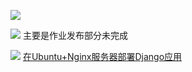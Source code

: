 ![](https://img.shields.io/dub/l/vibe-d.svg)

![](https://img.shields.io/badge/coverage-80%25-green.svg)
主要是作业发布部分未完成

![](https://img.shields.io/badge/deploy-linux-orange.svg)
[在Ubuntu+Nginx服务器部署Django应用](https://yindongliang.com/posts/ubuntu-deploy-django/)
